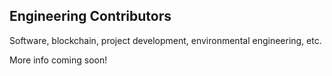 ## Engineering Contributors
Software, blockchain, project development, environmental engineering, etc. 

More info coming soon!
